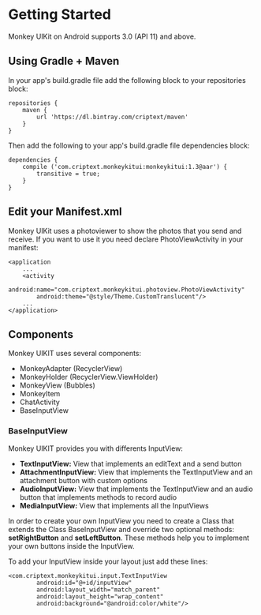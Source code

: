 # Getting Started

Monkey UIKit on Android supports 3.0 (API 11) and above.

## Using Gradle + Maven

In your app's build.gradle file add the following block to your repositories block:
```
repositories { 
    maven {
        url 'https://dl.bintray.com/criptext/maven'
    } 
}
```

Then add the following to your app's build.gradle file dependencies block:
```
dependencies {
    compile ('com.criptext.monkeykitui:monkeykitui:1.3@aar') {
        transitive = true;
    }
}
```

## Edit your Manifest.xml
Monkey UIKit uses a photoviewer to show the photos that you send and receive. If you want to use it you need declare PhotoViewActivity in your manifest:
```
<application
    ...
    <activity
        android:name="com.criptext.monkeykitui.photoview.PhotoViewActivity"
        android:theme="@style/Theme.CustomTranslucent"/>
    ...
</application>
```
## Components
Monkey UIKIT uses several components:
- MonkeyAdapter (RecyclerView)
- MonkeyHolder (RecyclerView.ViewHolder)
- MonkeyView (Bubbles)
- MonkeyItem 
- ChatActivity
- BaseInputView

### BaseInputView
Monkey UIKIT provides you with differents InputView: 
- **TextInputView:** View that implements an editText and a send button
- **AttachmentInputView:** View that implements the TextInputView and an attachment button with custom options
- **AudioInputView:** View that implements the TextInputView and an audio button that implements methods to record audio
- **MediaInputView:** View that implements all the InputViews

In order to create your own InputView you need to create a Class that extends the Class BaseInputView and override two optional methods: **setRightButton** and **setLeftButton**. These methods help you to implement your own buttons inside the InputView.

To add your InputView inside your layout just add these lines:
```
<com.criptext.monkeykitui.input.TextInputView
        android:id="@+id/inputView"
        android:layout_width="match_parent"
        android:layout_height="wrap_content"
        android:background="@android:color/white"/>
```





